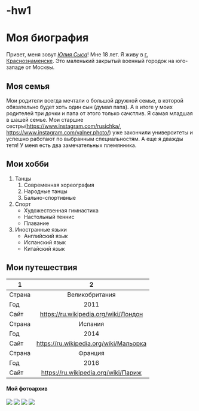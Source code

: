 # -hw1
# Моя биография 
Привет, меня зовут [*Юлия Сыса*](https://www.instagram.com/sysa2508/)! Мне 18 лет. Я живу в [г. Краснознаменске](hw1). Это маленький закрытый военный городок на юго-западе от Москвы.
## Моя семья
Мои родители всегда мечтали о большой дружной семье, в которой обязательно будет хоть один сын (думал папа). А в итоге у моих родителей три дочки и папа от этого только сачстлив. Я самая младшая в шашей семье. Мои старшие сестры(https://www.instagram.com/rusichka/, https://www.instagram.com/valner.photo/) уже закончили университеты и успешно работают по выбранным специальностям. А еще я дважды тетя! У меня есть два замечательных племянника.
## Мои хобби
1. Танцы
    1. Современная хореография
    2. Народные танцы
    3. Бально-спортивные
2. Спорт
    - Художественная гимнастика
    - Настольный теннис
    - Плавание
3. Иностранные языки
    - Английский язык
    - Испанский язык
    - Китайский язык
## Мои путешествия
1|2
---|:---:
Страна|Великобритания 
Год|2011
Сайт| <https://ru.wikipedia.org/wiki/Лондон>
Страна|Испания
Год|2014
Сайт| <https://ru.wikipedia.org/wiki/Мальорка>
Страна|Франция
Год|2016
Сайт| <https://ru.wikipedia.org/wiki/Париж>
#### Мой фотоархив
![](https://pp.userapi.com/c841231/v841231072/4ee80/z0kq66xxRRM.jpg)
![](https://pp.userapi.com/c639429/v639429232/314bb/JdXMSccdJf4.jpg)
![](https://pp.userapi.com/c637422/v637422232/5e8f8/h5Go6XmiNOg.jpg)
![](https://pp.userapi.com/c638021/v638021232/2de2c/E05QkcO_9U4.jpg)
